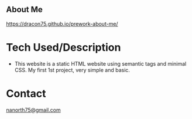 ## About Me 

https://dracon75.github.io/prework-about-me/

# Tech Used/Description
* This website is a static HTML website using semantic tags and minimal CSS. My first 1st project, very simple and basic.

# Contact 
nanorth75@gmail.com


